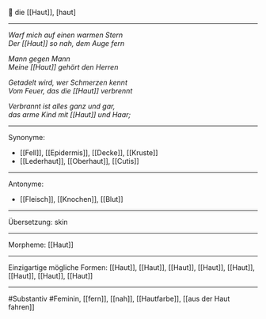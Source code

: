 🔴 die [[Haut]], [haʊt] 

---
*Warf mich auf einen warmen Stern*  
*Der [[Haut]] so nah, dem Auge fern*  

*Mann gegen Mann*  
*Meine [[Haut]] gehört den Herren*  

*Getadelt wird, wer Schmerzen kennt*  
*Vom Feuer, das die [[Haut]] verbrennt*  

*Verbrannt ist alles ganz und gar,*  
*das arme Kind mit [[Haut]] und Haar;*  

---
Synonyme: 
- [[Fell]], [[Epidermis]], [[Decke]], [[Kruste]]
- [[Lederhaut]], [[Oberhaut]], [[Cutis]]

---
Antonyme:
- [[Fleisch]], [[Knochen]], [[Blut]]

---
Übersetzung: skin

---
Morpheme:
[[Haut]]

---
Einzigartige mögliche Formen: 
[[Haut]], [[Haut]], [[Haut]], [[Haut]], [[Haut]], [[Haut]], [[Haut]], [[Haut]]

---
#Substantiv #Feminin, [[fern]], [[nah]], [[Hautfarbe]], [[aus der Haut fahren]]